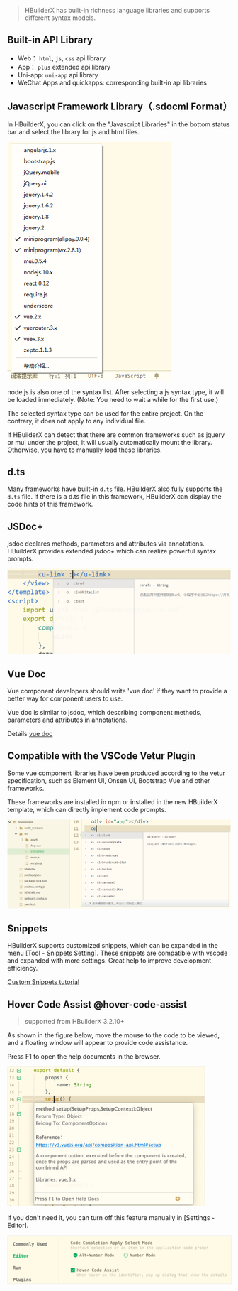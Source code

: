 > HBuilderX has built-in richness language libraries and supports different syntax models.

## Built-in API Library
- Web： `html`, `js`, `css` api library
- App： `plus` extended api library
- Uni-app: `uni-app` api library
- WeChat Apps and quickapps: corresponding built-in api libraries

## Javascript Framework Library（.sdocml Format）

In HBuilderX, you can click on the "Javascript Libraries" in the bottom status bar and select the library for js and html files.

<img src="/static/snapshots/tutorial/language/overview/lang_1.png" />

node.js is also one of the syntax list. After selecting a js syntax type, it will be loaded immediately. (Note: You need to wait a while for the first use.)

The selected syntax type can be used for the entire project. On the contrary, it does not apply to any individual file.

If HBuilderX can detect that there are common frameworks such as jquery or mui under the project, it will usually automatically mount the library. Otherwise, you have to manually load these libraries.

## d.ts

Many frameworks have built-in `d.ts` file. HBuilderX also fully supports the `d.ts` file. If there is a d.ts file in this framework, HBuilderX can display the code hints of this framework.

## JSDoc+

jsdoc declares methods, parameters and attributes via annotations. HBuilderX provides extended jsdoc+ which can realize powerful syntax prompts.

<img src="/static/snapshots/tutorial/language/overview/lang_2.png" style="zoom:50%;" />

## Vue Doc

Vue component developers should write 'vue doc' if they want to provide a better way for component users to use.

Vue doc is similar to jsdoc, which describing component methods, parameters and attributes in annotations.

Details [vue doc](https://hx.dcloud.net.cn/Tutorial/Language/vuedoc)

## Compatible with the VSCode Vetur Plugin

Some vue component libraries have been produced according to the vetur specification, such as Element UI, Onsen UI, Bootstrap Vue and other frameworks.

These frameworks are installed in npm or installed in the new HBuilderX template, which can directly implement code prompts.

<img src="/static/snapshots/tutorial/language/overview/lang_3.png" style="zoom:50%;"/>

## Snippets

HBuilderX supports customized snippets, which can be expanded in the menu [Tool - Snippets Setting].
These snippets are compatible with vscode and expanded with more settings. Great help to improve development efficiency.

<a href="/Tutorial/Language/Snippets">Custom Snippets tutorial</a>

## Hover Code Assist @hover-code-assist

> supported from HBuilderX 3.2.10+

As shown in the figure below, move the mouse to the code to be viewed, and a floating window will appear to provide code assistance.

Press F1 to open the help documents in the browser.

<img src="/static/snapshots/tutorial/language/overview/hover_help_en.png" style="zoom:45%;border: 1px solid #eee;"/>

If you don't need it, you can turn off this feature manually in [Settings - Editor].

<img src="/static/snapshots/tutorial/language/overview/settings_hover_help_en.png" style="zoom:50%;border: 1px solid #eee;"/>
